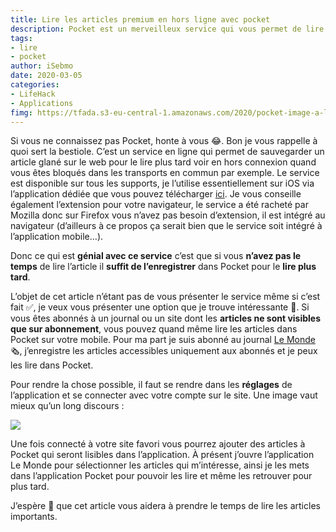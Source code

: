 ```yaml
---
title: Lire les articles premium en hors ligne avec pocket
description: Pocket est un merveilleux service qui vous permet de lire les articles sur le pouce et ce sans connexion. Mais saviez-vous qu’il est possible d’y lire des articles de sites premium ?
tags: 
- lire
- pocket
author: iSebmo
date: 2020-03-05
categories: 
- LifeHack
- Applications
fimg: https://tfada.s3-eu-central-1.amazonaws.com/2020/pocket-image-a-la-une.jpg
---
```

Si vous ne connaissez pas Pocket, honte à vous 😂. Bon je vous rappelle à quoi sert la bestiole. C’est un service en ligne qui permet de sauvegarder un article glané sur le web pour le lire plus tard voir en hors connexion quand vous êtes bloqués dans les transports en commun par exemple. 
Le service est disponible sur tous les supports, je l’utilise essentiellement sur iOS via l’application dédiée que vous pouvez télécharger [ici](https://getpocket.com/ios/). Je vous conseille également l’extension pour votre navigateur, le service a été racheté par Mozilla donc sur Firefox vous n’avez pas besoin d’extension, il est intégré au navigateur (d’ailleurs à ce propos ça serait bien que le service soit intégré à l’application mobile…).

Donc ce qui est **génial avec ce service** c’est que si vous **n’avez pas le temps** de lire l’article il **suffit de l’enregistrer** dans Pocket pour le **lire plus tard**.

L’objet de cet article n’étant pas de vous présenter le service même si c’est fait ✅, je veux vous présenter une option que je trouve intéressante 🧐. Si vous êtes abonnés à un journal ou un site dont les **articles ne sont visibles que sur abonnement**, vous pouvez quand même lire les articles dans Pocket sur votre mobile. Pour ma part je suis abonné au journal [Le Monde](https://www.lemonde.fr/) 🗞, j’enregistre les articles accessibles uniquement aux abonnés et je peux les lire dans Pocket. 

Pour rendre la chose possible, il faut se rendre dans les **réglages** de l’application et se connecter avec votre compte sur le site. Une image vaut mieux qu’un long discours :

![](https://tfada.s3-eu-central-1.amazonaws.com/2020/pocket-premium.jpeg)

Une fois connecté à votre site favori vous pourrez ajouter des articles à Pocket qui seront lisibles dans l’application.
À présent j’ouvre l’application Le Monde pour sélectionner les articles qui m’intéresse, ainsi je les mets dans l’application Pocket pour pouvoir les lire et même les retrouver pour plus tard.

J’espère 🤞 que cet article vous aidera à prendre le temps de lire les articles importants.
